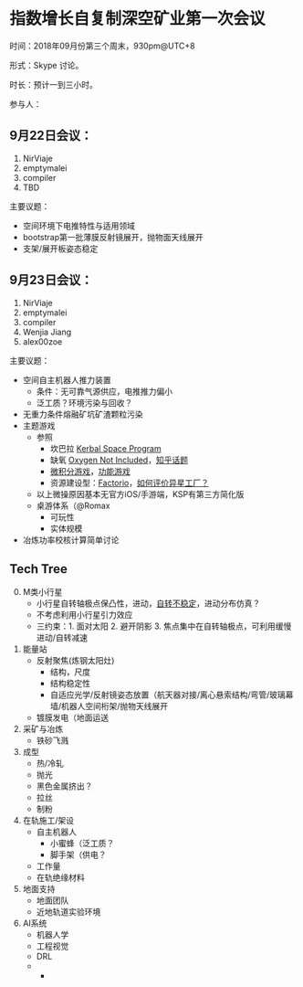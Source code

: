 # 指数增长自复制深空矿业第一次会议

时间：2018年09月份第三个周末，930pm@UTC+8

形式：Skype 讨论。

时长：预计一到三小时。

参与人：

## 9月22日会议：
1. NirViaje
2. emptymalei
4. compiler
5. TBD

主要议题：

* 空间环境下电推特性与适用领域
* bootstrap第一批薄膜反射镜展开，抛物面天线展开
* 支架/展开板姿态稳定

## 9月23日会议：
1. NirViaje
2. emptymalei
4. compiler
5. Wenjia Jiang
3. alex00zoe

主要议题：

* 空间自主机器人推力装置
    * 条件：无可靠气源供应，电推推力偏小
    * 泛工质？环境污染与回收？
* 无重力条件熔融矿坑矿渣颗粒污染
* 主题游戏
    * 参照
        * 坎巴拉 [Kerbal Space Program](https://en.wikipedia.org/wiki/Kerbal_Space_Program)
        * 缺氧 [Oxygen Not Included](https://en.wikipedia.org/wiki/Oxygen_Not_Included)，[知乎话题](https://www.zhihu.com/topic/20082453/hot)
        * [微积分游戏](https://zhuanlan.zhihu.com/p/38528111)，[功能游戏](https://zhuanlan.zhihu.com/p/37449861)
        * 资源建设型：[Factorio](https://store.steampowered.com/app/427520/Factorio/)，[如何评价异星工厂？](https://www.zhihu.com/question/25052970)
    * 以上微操原因基本无官方iOS/手游端，KSP有第三方简化版
    * 桌游体系（@Romax
        * 可玩性
        * 实体规模
* 冶炼功率校核计算简单讨论


## Tech Tree

0. M类小行星
    * 小行星自转轴极点保凸性，进动，[自转不稳定](https://www.zhihu.com/question/291673801/answer/477032669)，进动分布仿真？
    * 不考虑利用小行星引力效应
    * 三约束：1. 面对太阳 2. 避开阴影 3. 焦点集中在自转轴极点，可利用缓慢进动/自转减速
1. 能量站
    * 反射聚焦(炼钢太阳灶)
        * 结构，尺度
        * 结构稳定性
        * 自适应光学/反射镜姿态放置（航天器对接/离心悬索结构/弯管/玻璃幕墙/机器人空间桁架/抛物天线展开
    * 镀膜发电（地面运送
2. 采矿与冶炼
    * 铁砂飞溅
3. 成型
    * 热/冷轧
    * 抛光
    * 黑色金属挤出？
    * 拉丝
    * 制粉
4. 在轨施工/架设
    * 自主机器人
        * 小蜜蜂（泛工质？
        * 脚手架（供电？
    * 工作量
    * 在轨绝缘材料
5. 地面支持
    * 地面团队
    * 近地轨道实验环境
6. AI系统
    * 机器人学
    * 工程视觉
    * DRL
    * -
